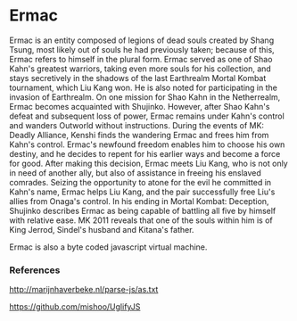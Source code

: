 # Ermac

Ermac is an entity composed of legions of dead souls created by Shang Tsung, most likely out of souls he had previously taken; because of this, Ermac refers to himself in the plural form. Ermac served as one of Shao Kahn's greatest warriors, taking even more souls for his collection, and stays secretively in the shadows of the last Earthrealm Mortal Kombat tournament, which Liu Kang won. He is also noted for participating in the invasion of Earthrealm. On one mission for Shao Kahn in the Netherrealm, Ermac becomes acquainted with Shujinko. However, after Shao Kahn's defeat and subsequent loss of power, Ermac remains under Kahn's control and wanders Outworld without instructions. During the events of MK: Deadly Alliance, Kenshi finds the wandering Ermac and frees him from Kahn's control. Ermac's newfound freedom enables him to choose his own destiny, and he decides to repent for his earlier ways and become a force for good. After making this decision, Ermac meets Liu Kang, who is not only in need of another ally, but also of assistance in freeing his enslaved comrades. Seizing the opportunity to atone for the evil he committed in Kahn's name, Ermac helps Liu Kang, and the pair successfully free Liu's allies from Onaga's control. In his ending in Mortal Kombat: Deception, Shujinko describes Ermac as being capable of battling all five by himself with relative ease. MK 2011 reveals that one of the souls within him is of King Jerrod, Sindel's husband and Kitana's father.

Ermac is also a byte coded javascript virtual machine.

### References

http://marijnhaverbeke.nl/parse-js/as.txt

https://github.com/mishoo/UglifyJS
